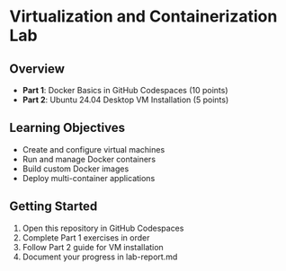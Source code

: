 # Virtualization and Containerization Lab

## Overview
- **Part 1**: Docker Basics in GitHub Codespaces (10 points)
- **Part 2**: Ubuntu 24.04 Desktop VM Installation (5 points)

## Learning Objectives
- Create and configure virtual machines
- Run and manage Docker containers
- Build custom Docker images
- Deploy multi-container applications

## Getting Started
1. Open this repository in GitHub Codespaces
2. Complete Part 1 exercises in order
3. Follow Part 2 guide for VM installation
4. Document your progress in lab-report.md